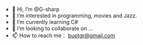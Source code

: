 - 👋 Hi, I’m @G-sharp
- 👀 I’m interested in programming, movies and Jazz.
- 🌱 I’m currently learning C#
- 💞️ I’m looking to collaborate on ...
- 📫 How to reach me： buptgr@gmail.com

<!---
G-sharp/G-sharp is a ✨ special ✨ repository because its `README.md` (this file) appears on your GitHub profile.
You can click the Preview link to take a look at your changes.
--->
